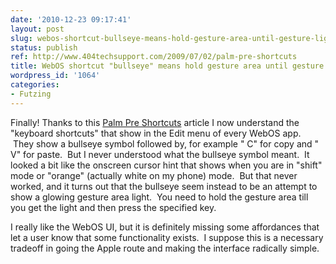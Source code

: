 ```yaml
---
date: '2010-12-23 09:17:41'
layout: post
slug: webos-shortcut-bullseye-means-hold-gesture-area-until-gesture-light-glows
status: publish
ref: http://www.404techsupport.com/2009/07/02/palm-pre-shortcuts
title: WebOS shortcut "bullseye" means hold gesture area until gesture light glows.
wordpress_id: '1064'
categories:
- Futzing
---
```



Finally! Thanks to this [Palm Pre Shortcuts](http://www.404techsupport.com/2009/07/02/palm-pre-shortcuts) article I now understand the "keyboard shortcuts" that show in the Edit menu of every WebOS app.  They show a bullseye symbol followed by, for example "  C" for copy and "  V" for paste.  But I never understood what the bullseye symbol meant.  It looked a bit like the onscreen cursor hint that shows when you are in "shift" mode or "orange" (actually white on my phone) mode.  But that never worked, and it turns out that the bullseye seem instead to be an attempt to show a glowing gesture area light.  You need to hold the gesture area till you get the light and then press the specified key.

I really like the WebOS UI, but it is definitely missing some affordances that let a user know that some functionality exists.  I suppose this is a necessary tradeoff in going the Apple route and making the interface radically simple.

